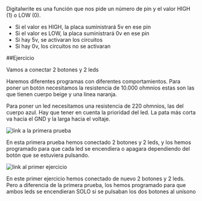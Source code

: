 
Digitalwrite es una función que nos pide un número de pin y el valor HIGH (1) o LOW (0).

- Si el valor es HIGH, la placa suministrará 5v en ese pin
- Si el valor es LOW, la placa suministrará 0v en ese pin
- Si hay 5v, se activaran los circuitos
- Si hay 0v, los circuitos no se activaran

##Ejercicio

Vamos a conectar 2 botones y 2 leds

Haremos diferentes programas con diferentes comportamientos. 
Para poner un botón necesitamos la resistencia de 10.000 ohmnios estas son las que tienen cuerpo beige y una linea naranja.

Para poner un led necesitamos una resistencia de 220 ohmnios, las del cuerpo azul. Hay que tener en cuenta la prioridad del led. La pata más corta va hacia el GND y la larga hacia el voltaje.

![link a la primera prueba](https://github.com/Mikeey666/ARDUINO/blob/78752f0f95022b1738978e29f7b552dbfd303154/operadores_prueba_1.ino)

En esta primera prueba hemos conectado 2 botones y 2 leds, y los hemos programado para que cada led se encendiera o apagara dependiendo del botón que se estuviera pulsando.

![link al primer ejercicio](https://github.com/Mikeey666/ARDUINO/blob/24f5a4600266adbf50091f47cad4e4529b66de5b/operadores_ejercicio_1.ino)

En este primer ejercicio hemos conectado de nuevo 2 botones y 2 leds. Pero a diferencia de la primera prueba, los hemos programado para que ambos leds se encendieran SOLO si se pulsaban los dos botones al unísono
